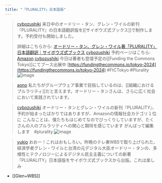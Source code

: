 ```yaml
---
title: "「PLURALITY」日本語版"
---
```


> [cybozushiki](https://x.com/cybozushiki/status/1816287362663825732) 来日中のオードリー・タン、グレン・ワイルの新刊『PLURALITY』の日本語翻訳版を[[サイボウズ式ブックス]]で制作します。予約受付も開始しました。
>
>  詳細はこちらから: [オードリー・タン、グレン・ワイル著「PLURALITY」日本語翻訳｜サイボウズ式ブックス](https://cybozushiki.cybozu.co.jp/books/plurality/)
> [cybozushiki](https://x.com/cybozushiki/status/1816288192536141939) 予約ページはこちら: [Amazon](https://amzn.to/4dmN7t8)
> [cybozushiki](https://x.com/cybozushiki/status/1816293831635255322) 今日は著者も登壇予定の[[Funding the Commons Tokyo]]にてブース出展中
>  [https://fundingthecommons.io/tokyo-2024](https://fundingthecommons.io/tokyo-2024)
>  #FtCTokyo #Plurality
>  ![image](https://pbs.twimg.com/media/GTTFCL1aYAI5vh1?format=jpg&name=medium#.png)

> [aono](https://x.com/aono/status/1816356909697622517) 私たちがグループウェア事業で目指しているのは、[[組織におけるプルラリティ]]だと言えます。オードリー・タンさんは、さらに広く社会において実践されています。

> [cybozushiki](https://x.com/cybozushiki/status/1816398698043355573) オードリー・タンとグレン・ワイルの新刊『PLURALITY』、予約が始まったばかりではありますが、Amazonの情報社会カテゴリ１位に
>  こんなことは、僕たちもはじめてなのでびっくりしていますが、たくさんの人のプルラリティへの関心と期待を感じています
>  がんばって編集します　#plurality
>  ![image](https://pbs.twimg.com/media/GTUk2mYaQAAiHUV?format=png&name=900x900#.png)

> [yukio](https://x.com/yukio/status/1816411303092572522) おおー！これはおもしろい。昨晩のテレ東WBSで取り上げられた、経済学者グレン・ワイルと台湾の元デジタル大臣オードリー・タンの、多様性とテクノロジーによるデジタル民主主義についての新著「PLURALITY」日本語版をサイボウズ式ブックスから出版。これは楽しみ
- [[Glen+WBS]]
